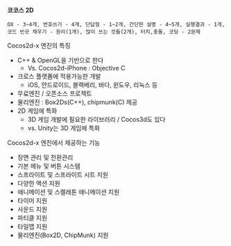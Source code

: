 **코코스 2D**

```
OX - 3~4개, 번호쓰기 - 4개, 단답형 - 1~2개, 간단한 설명 - 4~5개, 실행결과 - 1개,
코드 빈곳 채우기 - 원리(1개), 많이 쓰는 것들(2개), 터치,충돌, 코딩 - 2문제
```

Cocos2d-x 엔진의 특징

- C++ & OpenGL을 기반으로 한다
  - Vs. Cocos2d-iPhone : Objective C
- 크로스 플랫폼에 적용가능한 개발
  - iOS, 안드로이드, 블랙베리, 바다, 윈도우, 리눅스 등
- 무료엔진 / 오픈소스 프로젝트
- 물리엔진 : Box2Ds(C++), chipmunk(C) 제공
- 2D 게임에 특화
  - 3D 게임 개발에 필요한 라이브러리 / Cocos3d도 있다
  - vs. Unity는 3D 게임에 특화

Cocos2d-x 엔진에서 제공하는 기능

- 장면 관리 및 전환관리
- 기본 메뉴 및 버튼 시스템
- 스프라이트 및 스프라이트 시트 지원
- 다양한 액션 지원
- 애니메이션 및 스켈레톤 애니메이션 지원
- 타이머 지원
- 사운드 지원
- 파티클 지원
- 타일맵 지원
- 물리엔진(Box2D, ChipMunk) 지원

